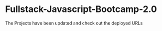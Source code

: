 # Fullstack-Javascript-Bootcamp-2.0

The Projects have been updated and check out the deployed URLs
